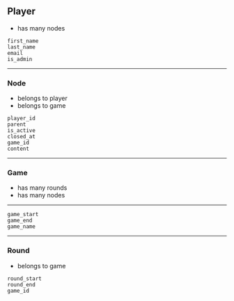 ## Player

-   has many nodes

```
first_name
last_name
email
is_admin
```

---

### Node

-   belongs to player
-   belongs to game

```
player_id
parent
is_active
closed_at
game_id
content
```

---

### Game

-   has many rounds
-   has many nodes

---

```
game_start
game_end
game_name
```

---

### Round

-   belongs to game

```
round_start
round_end
game_id
```
